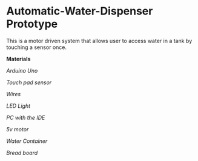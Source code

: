 # Automatic-Water-Dispenser Prototype
This is a motor driven system that allows user to access water in a tank by touching a sensor once.

**Materials**

*Arduino Uno*

*Touch pad sensor*

*Wires*

*LED Light*

*PC with the IDE*

*5v motor*

*Water Container*

*Bread board*
